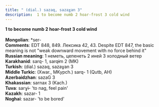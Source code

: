 ```yaml
---
title: " (dial.) sazaq, sazaɣan 3"
description:  1 to become numb 2 hoar-frost 3 cold wind
---
```

<p data-pagefind-weight="0.5">
<strong> 1 to become numb 2 hoar-frost 3 cold wind</strong><br><br>
<strong>Mongolian</strong>:  *ser-<br>
<strong>Comments</strong>:  EDT 848, 849. Лексика 42, 43. Despite EDT 847, the basic meaning is not "weak downward movement with no force behind it"<br>
<strong>Russian meaning</strong>:  1 неметь, цепенеть 2 иней 3 холодный ветер<br>
<strong>Karakhanid</strong>:  sarq- 1, sarqɨm 2 (MK)<br>
<strong>Turkish</strong>:  (dial.) sazaq, sazaɣan 3<br>
<strong>Middle Turkic</strong>:  (Xwar., MKypch.) sarq- 1 (Qutb, AH)<br>
<strong>Azerbaidzhan</strong>:  sazaG 3<br>
<strong>Khakassian</strong>:  sarnax 3 (Kach.)<br>
<strong>Tuva</strong>:  sarɣɨ- 'to nag, feel pain'<br>
<strong>Kazakh</strong>:  sazar- 1<br>
<strong>Noghai</strong>:  sazar- 'to be bored'<br>

</p>
